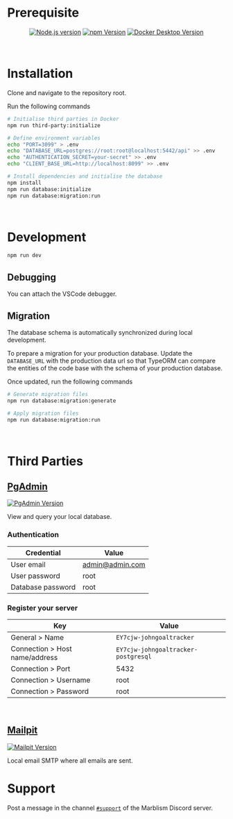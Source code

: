 # Prerequisite

<div align="center">

<a target="_blank" href="https://nodejs.org/en">![Node.js version](https://img.shields.io/badge/Node.js-18.5.0-black?logo=nodedotjs)</a>
<a target="_blank" href="https://www.npmjs.com/">![npm Version](https://img.shields.io/badge/npm-9.5.0-black?logo=npm)</a>
<a target="_blank" href="https://www.docker.com/get-started/">![Docker Desktop Version](https://img.shields.io/badge/Docker%20Desktop-4.19.0-black?logo=docker)</a>

</div>

<br/>

# Installation

Clone and navigate to the repository root.

Run the following commands

```bash
# Initialise third parties in Docker
npm run third-party:initialize

# Define environment variables
echo "PORT=3099" > .env
echo "DATABASE_URL=postgres://root:root@localhost:5442/api" >> .env
echo "AUTHENTICATION_SECRET=your-secret" >> .env
echo "CLIENT_BASE_URL=http://localhost:8099" >> .env

# Install dependencies and initialise the database
npm install
npm run database:initialize
npm run database:migration:run
```

<br/>

# Development

```bash
npm run dev
```

## Debugging

You can attach the VSCode debugger.

## Migration

The database schema is automatically synchronized during local development.

To prepare a migration for your production database. Update the `DATABASE_URL` with the production data url so that TypeORM can compare the entities of the code base with the schema of your production database.

Once updated, run the following commands

```bash
# Generate migration files
npm run database:migration:generate

# Apply migration files
npm run database:migration:run
```

<br/>

# Third Parties

## <a target="_blank" href="http://localhost:5052/login">PgAdmin</a>

<a target="_blank" href="http://localhost:5052/login">![PgAdmin Version](https://img.shields.io/badge/PgAdmin_5.5.0-Open-blue?logo=postgresql)</a>

View and query your local database.

### Authentication

| Credential        | Value           |
| ----------------- | --------------- |
| User email        | admin@admin.com |
| User password     | root            |
| Database password | root            |

### Register your server

| Key                            | Value                                 |
| ------------------------------ | ------------------------------------- |
| General > Name                 | `EY7cjw-johngoaltracker`            |
| Connection > Host name/address | `EY7cjw-johngoaltracker-postgresql` |
| Connection > Port              | 5432                                  |
| Connection > Username          | root                                  |
| Connection > Password          | root                                  |

<br/>

## <a target="_blank" href="http://localhost:8022">Mailpit</a>

<a target="_blank" href="http://localhost:8022">![Mailpit Version](https://img.shields.io/badge/Mailpit-Open-blue?logo=mail)</a>

Local email SMTP where all emails are sent.

# Support

Post a message in the channel <a target="_blank" href="https://discord.gg/n9ezQtmy">`#support`</a> of the Marblism Discord server.
